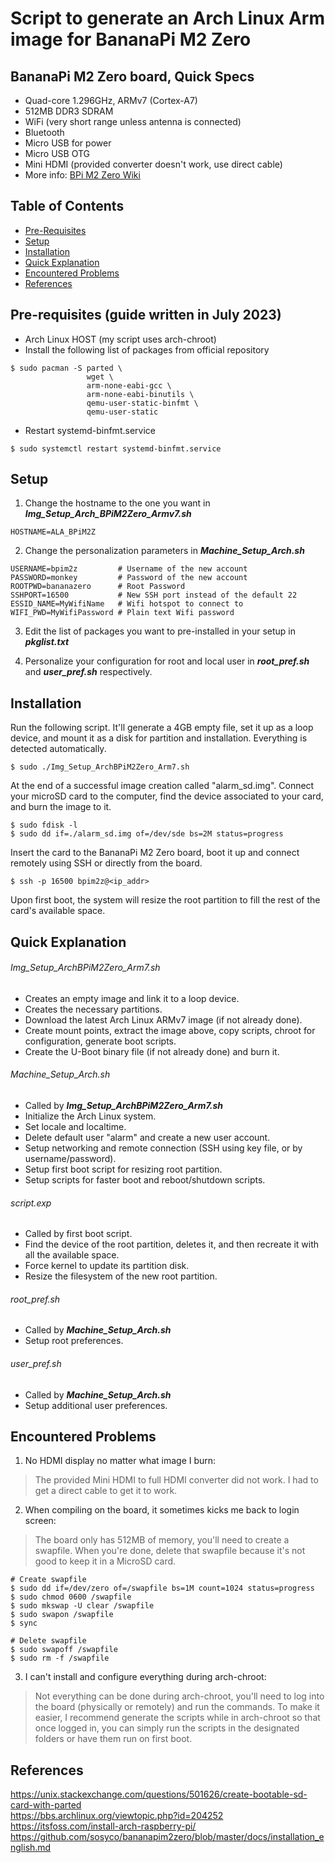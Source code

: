 # Script to generate an Arch Linux Arm image for BananaPi M2 Zero
## BananaPi M2 Zero board, Quick Specs
* Quad-core 1.296GHz, ARMv7 (Cortex-A7)
* 512MB DDR3 SDRAM
* WiFi (very short range unless antenna is connected)
* Bluetooth
* Micro USB for power
* Micro USB OTG
* Mini HDMI (provided converter doesn't work, use direct cable)
* More info: [BPi M2 Zero Wiki](https://wiki.banana-pi.org/Banana_Pi_BPI-M2_Zero)

## Table of Contents
* [Pre-Requisites](#prerequisites)
* [Setup](#setup)
* [Installation](#installation)
* [Quick Explanation](#explanation)
* [Encountered Problems](#problems)
* [References](#references)

<a name="prerequisites"></a>
## Pre-requisites (guide written in July 2023)
* Arch Linux HOST (my script uses arch-chroot)
* Install the following list of packages from official repository
```
$ sudo pacman -S parted \
                 wget \
                 arm-none-eabi-gcc \
                 arm-none-eabi-binutils \
                 qemu-user-static-binfmt \
                 qemu-user-static
```
* Restart systemd-binfmt.service
```
$ sudo systemctl restart systemd-binfmt.service
```

<a name="setup"></a>
## Setup
1) Change the hostname to the one you want in **_Img\_Setup\_Arch\_BPiM2Zero\_Armv7.sh_**
```
HOSTNAME=ALA_BPiM2Z
```
2) Change the personalization parameters in **_Machine\_Setup\_Arch.sh_**
```
USERNAME=bpim2z         # Username of the new account
PASSWORD=monkey         # Password of the new account
ROOTPWD=bananazero      # Root Password
SSHPORT=16500           # New SSH port instead of the default 22
ESSID_NAME=MyWifiName   # Wifi hotspot to connect to
WIFI_PWD=MyWifiPassword # Plain text Wifi password
```
3) Edit the list of packages you want to pre-installed in your setup
   in **_pkglist.txt_**

4) Personalize your configuration for root and local user in **_root\_pref.sh_** and **_user\_pref.sh_**
   respectively.

<a name="installation"></a>
## Installation
Run the following script. It'll generate a 4GB empty file, set it up as a loop device, and mount it
as a disk for partition and installation. Everything is detected automatically.
```
$ sudo ./Img_Setup_ArchBPiM2Zero_Arm7.sh
```
At the end of a successful image creation called "alarm_sd.img". Connect your microSD card to the computer, 
find the device associated to your card, and burn the image to it.
```
$ sudo fdisk -l
$ sudo dd if=./alarm_sd.img of=/dev/sde bs=2M status=progress
```
Insert the card to the BananaPi M2 Zero board, boot it up and connect remotely using SSH or
directly from the board.
```
$ ssh -p 16500 bpim2z@<ip_addr>
```
Upon first boot, the system will resize the root partition to fill the rest of the card's available space.


<a name="explanation"></a>
## Quick Explanation
###### Img\_Setup\_ArchBPiM2Zero\_Arm7.sh
* Creates an empty image and link it to a loop device.
* Creates the necessary partitions.
* Download the latest Arch Linux ARMv7 image (if not already done).
* Create mount points, extract the image above, copy scripts, chroot for configuration, generate boot scripts.
* Create the U-Boot binary file (if not already done) and burn it.

###### Machine\_Setup\_Arch.sh
* Called by **_Img\_Setup\_ArchBPiM2Zero\_Arm7.sh_**
* Initialize the Arch Linux system.
* Set locale and localtime.
* Delete default user "alarm" and create a new user account.
* Setup networking and remote connection (SSH using key file, or by username/password).
* Setup first boot script for resizing root partition.
* Setup scripts for faster boot and reboot/shutdown scripts.

###### script.exp
* Called by first boot script.
* Find the device of the root partition, deletes it, and then recreate it with all the available space.
* Force kernel to update its partition disk.
* Resize the filesystem of the new root partition.

###### root\_pref.sh
* Called by **_Machine\_Setup\_Arch.sh_**
* Setup root preferences.

###### user\_pref.sh
* Called by **_Machine\_Setup\_Arch.sh_**
* Setup additional user preferences.

<a name="problems"></a>
## Encountered Problems
1) No HDMI display no matter what image I burn:
> The provided Mini HDMI to full HDMI converter did not work. I had to get a 
direct cable to get it to work.

2) When compiling on the board, it sometimes kicks me back to login screen:
> The board only has 512MB of memory, you'll need to create a swapfile.
When you're done, delete that swapfile because it's not good to keep it 
in a MicroSD card.
```   
# Create swapfile
$ sudo dd if=/dev/zero of=/swapfile bs=1M count=1024 status=progress
$ sudo chmod 0600 /swapfile
$ sudo mkswap -U clear /swapfile
$ sudo swapon /swapfile
$ sync

# Delete swapfile
$ sudo swapoff /swapfile
$ sudo rm -f /swapfile
```
3) I can't install and configure everything during arch-chroot:
> Not everything can be done during arch-chroot, you'll need to log into the board 
(physically or remotely) and run the commands. To make it easier, I recommend
generate the scripts while in arch-chroot so that once logged in, you can 
simply run the scripts in the designated folders or have them run on 
first boot.

<a name="references"></a>
## References
https://unix.stackexchange.com/questions/501626/create-bootable-sd-card-with-parted \
https://bbs.archlinux.org/viewtopic.php?id=204252 \
https://itsfoss.com/install-arch-raspberry-pi/ \
https://github.com/sosyco/bananapim2zero/blob/master/docs/installation_english.md
